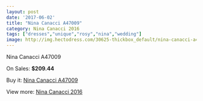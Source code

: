 ```yaml
---
layout: post
date: '2017-06-02'
title: "Nina Canacci A47009"
category: Nina Canacci 2016
tags: ["dresses","unique","rosy","nina","wedding"]
image: http://img.hectodress.com/30625-thickbox_default/nina-canacci-a47009.jpg
---
```

Nina Canacci A47009

On Sales: **$209.44**
<a href="https://www.hectodress.com/nina-canacci-2013/14089-nina-canacci-a47009.html"><amp-img layout="responsive" width="600" height="600" src="//img.hectodress.com/30625-thickbox_default/nina-canacci-a47009.jpg" alt="Nina Canacci A47009 0" /></a>
<a href="https://www.hectodress.com/nina-canacci-2013/14089-nina-canacci-a47009.html"><amp-img layout="responsive" width="600" height="600" src="//img.hectodress.com/30626-thickbox_default/nina-canacci-a47009.jpg" alt="Nina Canacci A47009 1" /></a>

Buy it: [Nina Canacci A47009](https://www.hectodress.com/nina-canacci-2013/14089-nina-canacci-a47009.html "Nina Canacci A47009")

View more: [Nina Canacci 2016](https://www.hectodress.com/241-nina-canacci-2013 "Nina Canacci 2016")